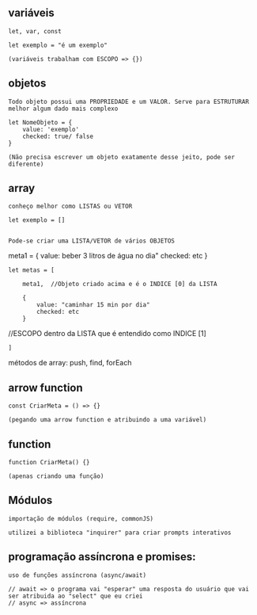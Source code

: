 ##  variáveis

    let, var, const

    let exemplo = "é um exemplo"

    (variáveis trabalham com ESCOPO => {})



## objetos

    Todo objeto possui uma PROPRIEDADE e um VALOR. Serve para ESTRUTURAR melhor algum dado mais complexo

    let NomeObjeto = {
        value: 'exemplo'
        checked: true/ false
    }

    (Não precisa escrever um objeto exatamente desse jeito, pode ser diferente)


## array

    conheço melhor como LISTAS ou VETOR

    let exemplo = []


    Pode-se criar uma LISTA/VETOR de vários OBJETOS

meta1 = {
    value: beber 3 litros de água no dia"
    checked: etc
    }

    let metas = [
        
        meta1,  //Objeto criado acima e é o INDICE [0] da LISTA

        {
            value: "caminhar 15 min por dia"
            checked: etc
        }

//ESCOPO dentro da LISTA que é entendido como INDICE [1]

    ]


métodos de array: push, find, forEach


##  arrow function

    const CriarMeta = () => {}
    
    (pegando uma arrow function e atribuindo a uma variável)

 ## function 

    function CriarMeta() {}

    (apenas criando uma função)   


## Módulos 

    importação de módulos (require, commonJS)

    utilizei a biblioteca "inquirer" para criar prompts interativos    

## programação assíncrona e promises:

    uso de funções assíncrona (async/await)

    // await => o programa vai "esperar" uma resposta do usuário que vai ser atribuida ao "select" que eu criei
    // async => assíncrona